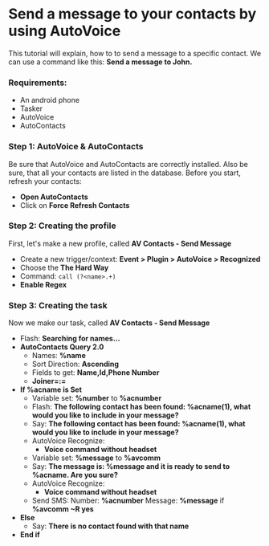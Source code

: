 # Send a message to your contacts by using AutoVoice
This tutorial will explain, how to to send a message to a specific contact.
We can use a command like this: **Send a message to John.**

### Requirements:
- An android phone
- Tasker
- AutoVoice
- AutoContacts

### Step 1: AutoVoice & AutoContacts
Be sure that AutoVoice and AutoContacts are correctly installed. Also be sure, that all your contacts are listed in the database.
Before you start, refresh your contacts:
- **Open AutoContacts**
- Click on **Force Refresh Contacts**

### Step 2: Creating the profile
First, let's make a new profile, called **AV Contacts - Send Message**
- Create a new trigger/context: **Event > Plugin > AutoVoice > Recognized**
- Choose the **The Hard Way**
- Command: ```call (?<name>.+)```
- **Enable Regex**

### Step 3: Creating the task
Now we make our task, called **AV Contacts - Send Message**
- Flash: **Searching for names...**
- **AutoContacts Query 2.0**
  - Names: **%name**
  - Sort Direction: **Ascending**
  - Fields to get: **Name,Id,Phone Number**
  - **Joiner=:=**
- **If %acname is Set**
  - Variable set: **%number** to **%acnumber**
  - Flash: **The following contact has been found: %acname(1), what would you like to include in your message?**
  - Say: **The following contact has been found: %acname(1), what would you like to include in your message?**
  - AutoVoice Recognize:
    - **Voice command without headset**
  - Variable set: **%message** to **%avcomm**
  - Say: **The message is: %message and it is ready to send to %acname. Are you sure?**  
  - AutoVoice Recognize:
    - **Voice command without headset**
  - Send SMS: Number: **%acnumber** Message: **%message** if **%avcomm ~R yes**
- **Else**
  - Say: **There is no contact found with that name**
- **End if**
